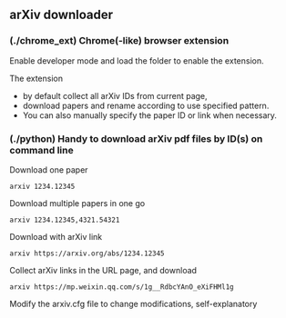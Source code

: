 

## arXiv downloader

### (./chrome_ext) Chrome(-like) browser extension
Enable developer mode and load the folder to enable the extension.

The extension 
- by default collect all arXiv IDs from current page, 
- download papers and rename according to use specified pattern.
- You can also manually specify the paper ID or link when necessary.




### (./python) Handy to download arXiv pdf files by ID(s) on command line

Download one paper
```
arxiv 1234.12345
```
Download multiple papers in one go
```
arxiv 1234.12345,4321.54321
```
Download with arXiv link
```
arxiv https://arxiv.org/abs/1234.12345
```
Collect arXiv links in the URL page, and download
```
arxiv https://mp.weixin.qq.com/s/1g__RdbcYAnO_eXiFHMl1g
```

Modify the arxiv.cfg file to change modifications, self-explanatory